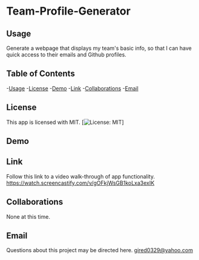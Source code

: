 # Team-Profile-Generator

## Usage

Generate a webpage that displays my team's basic info, so that I can have quick access to their emails and Github profiles.

## Table of Contents

-[Usage](#usage)
-[License](#license)
-[Demo](#demo)
-[Link](#link)
-[Collaborations](#collaborations)
-[Email](#email)

## License
This app is licensed with MIT.
  [![License: MIT](https://img.shields.io/badge/License-MIT-yellow.svg)]
  
## Demo

## Link
Follow this link to a video walk-through of app functionality.
https://watch.screencastify.com/v/gOFkjWsGB1koLxa3exIK

## Collaborations
None at this time.

## Email

Questions about this project may be directed here.
gired0329@yahoo.com